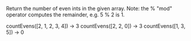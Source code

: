 Return the number of even ints in the given array. Note: the % "mod" operator computes the remainder, e.g. 5 % 2 is 1.

countEvens([2, 1, 2, 3, 4]) → 3
countEvens([2, 2, 0]) → 3
countEvens([1, 3, 5]) → 0